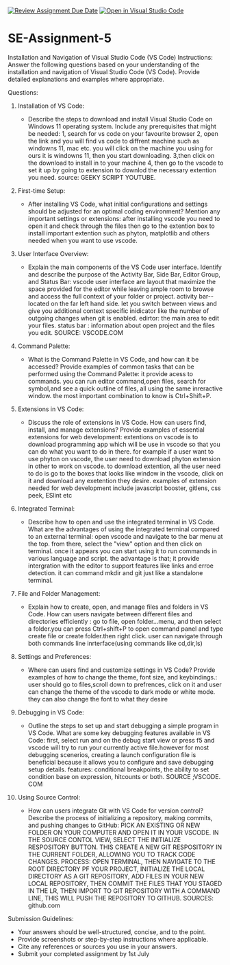 [![Review Assignment Due Date](https://classroom.github.com/assets/deadline-readme-button-24ddc0f5d75046c5622901739e7c5dd533143b0c8e959d652212380cedb1ea36.svg)](https://classroom.github.com/a/XoLGRbHq)
[![Open in Visual Studio Code](https://classroom.github.com/assets/open-in-vscode-718a45dd9cf7e7f842a935f5ebbe5719a5e09af4491e668f4dbf3b35d5cca122.svg)](https://classroom.github.com/online_ide?assignment_repo_id=15248986&assignment_repo_type=AssignmentRepo)
# SE-Assignment-5
Installation and Navigation of Visual Studio Code (VS Code)
 Instructions:
Answer the following questions based on your understanding of the installation and navigation of Visual Studio Code (VS Code). Provide detailed explanations and examples where appropriate.

 Questions:

1. Installation of VS Code:
   - Describe the steps to download and install Visual Studio Code on Windows 11 operating system. Include any prerequisites that might be needed: 1, search for vs code on your favourite browser
         2, open the link and you will find vs code to diffrent machine such as windowns 11, mac etc. you will click on the machine you using for ours it is windowns 11, then you start downloading.
         3,then click on the download to install in to your machine
         4, then go to the vscode to set it up by going to extension to downlod the necessary extention you need. 
         source: GEEKY SCRIPT YOUTUBE.

2. First-time Setup:
   - After installing VS Code, what initial configurations and settings should be adjusted for an optimal coding environment? Mention any important settings or extensions:  after installing vscode you need to open it and check through the files then go to the extention box to install important extention such as phyton, matplotlib and others needed when you want to use vscode.

3. User Interface Overview:
   - Explain the main components of the VS Code user interface. Identify and describe the purpose of the Activity Bar, Side Bar, Editor Group, and Status Bar:  vscode user interface are layout that maximize the space provided for the editor while leaving ample room to browse and access the full context of your folder or project.
   activity bar-- located on the far left hand side. let you switch between views and give you additional context specific inidicator like the number of outgoing changes when git is enabled.
   edirtor: the main area to edit your files.
   status bar : information about open project and the files you edit.
   SOURCE: VSCODE.COM

4. Command Palette:
   - What is the Command Palette in VS Code, and how can it be accessed? Provide examples of common tasks that can be performed using the Command Palette:  it provide acess to commands. you can run editor command,open files, search for symbol,and see a quick outline of files, all using the same inreractive window. the most important combination to know is Ctrl+Shift+P.

5. Extensions in VS Code:
   - Discuss the role of extensions in VS Code. How can users find, install, and manage extensions? Provide examples of essential extensions for web development: extentions on vscode is to download programming app which will be use in vscode so that you can do what you want to do in there. for example if a user want to use phyton on vscode, the user need to download phyton extension in other to work on vscode. to download extention, all the user need to do is go to the boxes that looks like window in the vscode, click on it and download any exetention they desire.
   examples of extension needed for web development include javascript booster, gitlens, css peek, ESlint etc

6. Integrated Terminal:
   - Describe how to open and use the integrated terminal in VS Code. What are the advantages of using the integrated terminal compared to an external terminal:  open vscode and navigate to the bar menu at the top. from there, select the "view" option and then click on terminal. once it appears you can start using it to run commands in various language and script.
   the advantage is that; it provide intergration with the editor to support features like links and erroe detection. it can command mkdir and git just like a standalone terminal.

7. File and Folder Management:
   - Explain how to create, open, and manage files and folders in VS Code. How can users navigate between different files and directories efficiently : go to file, open folder...menu, and then select a folder.you can press Ctrl+shift+P to open command panel and type create file or create folder.then right click.
   user can navigate through both commands line inrterface(using commands like cd,dir,ls)

8. Settings and Preferences:
   - Where can users find and customize settings in VS Code? Provide examples of how to change the theme, font size, and keybindings.:
   user should go to files,scroll down to prefrences, click on it and user can change the theme of the vscode to dark mode or white mode. they can also change the font to what they desire

9. Debugging in VS Code:
   - Outline the steps to set up and start debugging a simple program in VS Code. What are some key debugging features available in VS Code: first, select run and on the debug start view or press f5 and vscode will try to run your currently active file.however for most debugging scenerios, creating a launch configuration file is beneficial because it allows you to configure and save debugging setup details.
   features: conditional breakpoints, the ability to set condition base on expression, hitcounts or both.
   SOURCE ;VSCODE. COM

10. Using Source Control:
    - How can users integrate Git with VS Code for version control? Describe the process of initializing a repository, making commits, and pushing changes to GitHub: 
    PICK AN EXISTING OR NEW FOLDER ON YOUR COMPUTER AND OPEN IT IN YOUR VSCODE. IN THE SOURCE CONTOL VIEW, SELECT THE INITIALIZE RESPOSITORY BUTTON. THIS CREATE A NEW GIT RESPOSITORY IN THE CURRENT FOLDER, ALLOWING YOU TO TRACK CODE CHANGES.
    PROCESS: OPEN TERMINAL, THEN NAVIGATE TO THE ROOT DIRECTORY PF YOUR PROJECT, INITIALIZE THE LOCAL DIRECTORY AS A GIT REPOSITORY, ADD FILES IN YOUR NEW LOCAL REPOSITORY, THEN COMMIT THE FILES THAT YOU STAGED IN THE LR, THEN IMPORT TO GIT REPOSITORY WITH A COMMAND LINE, THIS WILL PUSH THE REPOSITORY TO GITHUB.
    SOURCES: github.com

 Submission Guidelines:
- Your answers should be well-structured, concise, and to the point.
- Provide screenshots or step-by-step instructions where applicable.
- Cite any references or sources you use in your answers.
- Submit your completed assignment by 1st July 

